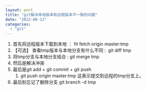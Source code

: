 ```yaml
---
layout: post
title: "git解决本地版本和远程版本不一致的问题"
date: "2022-08-13"
categories: 
  - "git"
---
```


1. 首先将远程版本下载到本地 ： fit fetch origin master:tmp
2. 【可选】 查看tmp版本与本地分支有什么不同 :  git diff tmp
3. 将tmp分支与本地分支结合 : git merge tmp
4. 然后是解决冲突
5. 最后是git add + git commit + git push
    1. git push origin master:tmp 这表示提交到远程的tmp分支上。
6. 最后别忘记了删除分支 git branch -d tmp
